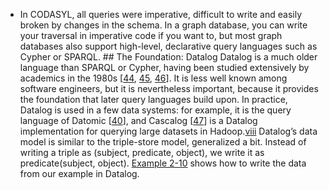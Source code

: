 *  In CODASYL, all queries were imperative, difficult to write and easily broken by changes in the
schema. In a graph database, you can write your traversal in imperative code if you want to, but
most graph databases also support high-level, declarative query languages such as Cypher or
SPARQL. ## The Foundation: Datalog Datalog is a much older language than SPARQL or Cypher, having been studied extensively by academics
in the 1980s
[[44](ch02.html#Green2013js),
[45](ch02.html#Ceri1989ff),
[46](ch02.html#Abiteboul1995ug)].
It is less well known among software engineers, but it is nevertheless important, because it
provides the foundation that later query languages build upon. 
In practice, Datalog is used in a few data systems: for example, it is the query language of Datomic
[[40](ch02.html#Datomic2013)], and Cascalog
[[47](ch02.html#MarzCascalog)]
is a Datalog implementation for querying large datasets in
Hadoop.[viii](ch02.html#idm140605780118640) Datalog’s data model is similar to the triple-store model, generalized a bit. Instead of writing a
triple as (subject, predicate, object), we write it as predicate(subject, object).
[Example 2-10](#fig_datalog_triples) shows how to write the data from our example in Datalog.